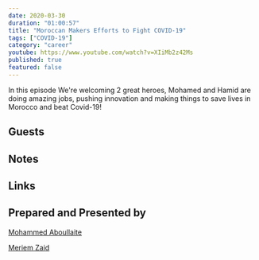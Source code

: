```yaml
---
date: 2020-03-30
duration: "01:00:57"
title: "Moroccan Makers Efforts to Fight COVID-19"
tags: ["COVID-19"]
category: "career"
youtube: https://www.youtube.com/watch?v=XIiMb2z42Ms
published: true
featured: false
---
```


In this episode We're welcoming 2 great heroes, Mohamed and Hamid are doing amazing jobs, pushing innovation and making things to save lives in Morocco and beat Covid-19!

## Guests

## Notes

## Links

## Prepared and Presented by

[Mohammed Aboullaite](https://twitter.com/laytoun)

[Meriem Zaid](https://twitter.com/_iMeriem)
